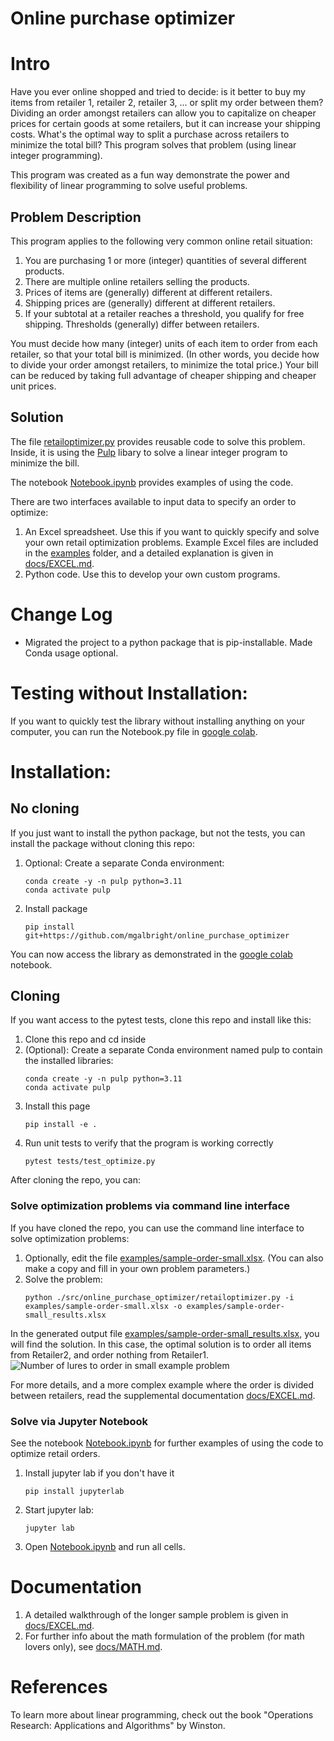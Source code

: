 # Online purchase optimizer


# Intro
Have you ever online shopped and tried to decide: is it better to buy my items from retailer 1, retailer 2, retailer 3, ... or split my order between them?  Dividing an order amongst retailers can allow you to capitalize on cheaper prices for certain goods at some retailers, but it can increase your shipping costs. What's the optimal way to split a purchase across retailers to minimize the total bill? This program solves that problem (using linear integer programming).

This program was created as a fun way demonstrate the power and flexibility of linear programming to solve useful problems. 

## Problem Description

This program applies to the following very common online retail situation:
1. You are purchasing 1 or more (integer) quantities of several different products.
1. There are multiple online retailers selling the products.
1. Prices of items are (generally) different at different retailers.
1. Shipping prices are (generally) different at different retailers.
1. If your subtotal at a retailer reaches a threshold, you qualify for free shipping. Thresholds (generally) differ between retailers.

You must decide how many (integer) units of each item to order from each retailer, so that your total bill is minimized. (In other words, you decide how to divide your order amongst retailers, to minimize the total price.)  Your bill can be reduced by taking full advantage of cheaper shipping and cheaper unit prices.  

## Solution

The file [retailoptimizer.py](retailoptimizer.py) provides reusable code to solve this problem. Inside, it is using the [
Pulp](https://coin-or.github.io/pulp/) libary to solve a linear integer program to minimize the bill.

The notebook [Notebook.ipynb](Notebook.ipynb) provides examples of using the code.

There are two interfaces available to input data to specify an order to optimize:
1. An Excel spreadsheet. Use this if you want to quickly specify and solve your own retail optimization problems. Example Excel files are included in the [examples](examples) folder, and a detailed explanation is given in [docs/EXCEL.md](docs/EXCEL.md).
1. Python code. Use this to develop your own custom programs.

# Change Log
* Migrated the project to a python package that is pip-installable. Made Conda usage optional.

# Testing without Installation:
If you want to quickly test the library without installing anything on your computer, you can run the Notebook.py file in [google colab](https://colab.research.google.com/github/mgalbright/online_purchase_optimizer/blob/main/Notebook.ipynb).

# Installation:

## No cloning
If you just want to install the python package, but not the tests, you can install the package without cloning this repo:
1. Optional: Create a separate Conda environment: 
   ```shell
   conda create -y -n pulp python=3.11
   conda activate pulp
   ```
1. Install package
   ```shell 
   pip install git+https://github.com/mgalbright/online_purchase_optimizer
   ```

You can now access the library as demonstrated in the [google colab](https://colab.research.google.com/github/mgalbright/online_purchase_optimizer/blob/main/Notebook.ipynb) notebook.

## Cloning
If you want access to the pytest tests, clone this repo and install like this:
1. Clone this repo and cd inside
1. (Optional): Create a separate Conda environment named pulp to contain the installed libraries:
   ```shell
   conda create -y -n pulp python=3.11
   conda activate pulp
   ```
1. Install this page
   ```shell
   pip install -e .
   ```
1. Run unit tests to verify that the program is working correctly
   ```shell
   pytest tests/test_optimize.py
   ```


After cloning the repo, you can:

### Solve optimization problems via command line interface
If you have cloned the repo, you can use the command line interface to solve optimization problems:

1. Optionally, edit the file [examples/sample-order-small.xlsx](examples/sample-order-small.xlsx). (You can also make a copy and fill in your own problem parameters.)
1. Solve the problem:
   ```shell
   python ./src/online_purchase_optimizer/retailoptimizer.py -i examples/sample-order-small.xlsx -o examples/sample-order-small_results.xlsx
   ```

In the generated output file [examples/sample-order-small_results.xlsx](examples/sample-order-small_results.xlsx), you will find the solution. In this case, the optimal solution is to order all items from Retailer2, and order nothing from Retailer1.  
![Number of lures to order in small example problem](docs/imgs/small_number_of_lures_to_order.png)

For more details, and a more complex example where the order is divided between retailers, read the supplemental documentation [docs/EXCEL.md](docs/EXCEL.md).

### Solve via Jupyter Notebook
See the notebook [Notebook.ipynb](Notebook.ipynb) for further examples of using the code to optimize retail orders.
1. Install jupyter lab if you don't have it
   ```shell
   pip install jupyterlab
   ```
1. Start jupyter lab:
   ```shell
   jupyter lab
   ```
1. Open [Notebook.ipynb](Notebook.ipynb) and run all cells.

# Documentation
1. A detailed walkthrough of the longer sample problem is given in [docs/EXCEL.md](docs/EXCEL.md).
1. For further info about the math formulation of the problem (for math lovers only), see [docs/MATH.md](docs/MATH.md).

# References
To learn more about linear programming, check out the book "Operations Research: Applications and Algorithms" by Winston.

